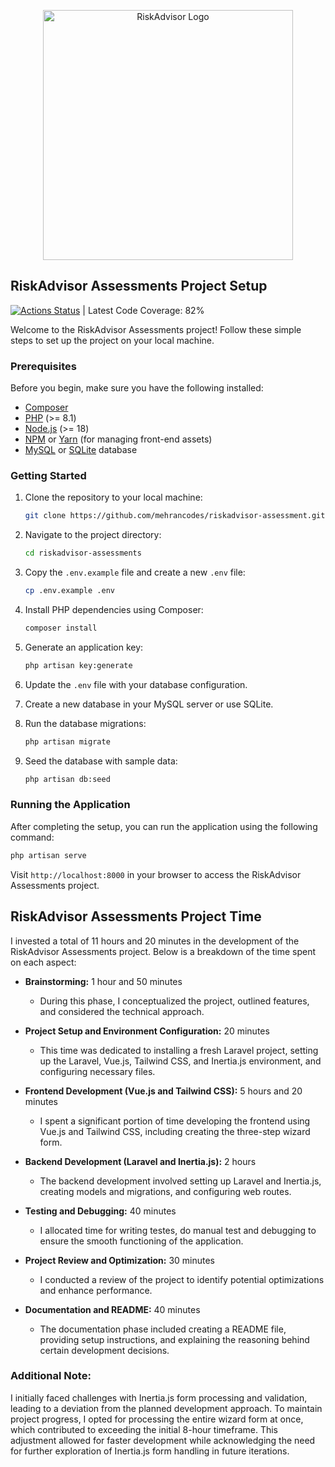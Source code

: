 <p align="center"><a href="https://riskadvisor.insure/" target="_blank"><img src="https://riskadvisor.insure/wp-content/uploads/2022/06/withoutTagline.png" width="400" alt="RiskAdvisor Logo"></a></p>

## RiskAdvisor Assessments Project Setup
[![Actions Status](https://github.com/mehrancodes/riskadvisor-assessment/actions/workflows/tests.yml/badge.svg?event=pull_request)](https://github.com/mehrancodes/riskadvisor-assessment/actions) | Latest Code Coverage: 82%

Welcome to the RiskAdvisor Assessments project! Follow these simple steps to set up the project on your local machine.

### Prerequisites

Before you begin, make sure you have the following installed:

- [Composer](https://getcomposer.org/)
- [PHP](https://www.php.net/) (>= 8.1)
- [Node.js](https://nodejs.org/) (>= 18)
- [NPM](https://www.npmjs.com/) or [Yarn](https://yarnpkg.com/) (for managing front-end assets)
- [MySQL](https://www.mysql.com/) or [SQLite](https://www.sqlite.org/) database

### Getting Started

1. Clone the repository to your local machine:

   ```bash
   git clone https://github.com/mehrancodes/riskadvisor-assessment.git
   ```

2. Navigate to the project directory:

   ```bash
   cd riskadvisor-assessments
   ```

3. Copy the `.env.example` file and create a new `.env` file:

   ```bash
   cp .env.example .env
   ```

4. Install PHP dependencies using Composer:

   ```bash
   composer install
   ```

5. Generate an application key:

   ```bash
   php artisan key:generate
   ```

6. Update the `.env` file with your database configuration.

7. Create a new database in your MySQL server or use SQLite.

8. Run the database migrations:

   ```bash
   php artisan migrate
   ```

9. Seed the database with sample data:

   ```bash
   php artisan db:seed
   ```

### Running the Application

After completing the setup, you can run the application using the following command:

```bash
php artisan serve
```

Visit `http://localhost:8000` in your browser to access the RiskAdvisor Assessments project.


## RiskAdvisor Assessments Project Time

I invested a total of 11 hours and 20 minutes in the development of the RiskAdvisor Assessments project. Below is a breakdown of the time spent on each aspect:

- **Brainstorming:** 1 hour and 50 minutes
    - During this phase, I conceptualized the project, outlined features, and considered the technical approach.

- **Project Setup and Environment Configuration:** 20 minutes
    - This time was dedicated to installing a fresh Laravel project, setting up the Laravel, Vue.js, Tailwind CSS, and Inertia.js environment, and configuring necessary files.

- **Frontend Development (Vue.js and Tailwind CSS):** 5 hours and 20 minutes
    - I spent a significant portion of time developing the frontend using Vue.js and Tailwind CSS, including creating the three-step wizard form.

- **Backend Development (Laravel and Inertia.js):** 2 hours
    - The backend development involved setting up Laravel and Inertia.js, creating models and migrations, and configuring web routes.

- **Testing and Debugging:** 40 minutes
    - I allocated time for writing testes, do manual test and debugging to ensure the smooth functioning of the application.

- **Project Review and Optimization:** 30 minutes
    - I conducted a review of the project to identify potential optimizations and enhance performance.

- **Documentation and README:** 40 minutes
    - The documentation phase included creating a README file, providing setup instructions, and explaining the reasoning behind certain development decisions.

### Additional Note:
I initially faced challenges with Inertia.js form processing and validation, leading to a deviation from the planned development approach. To maintain project progress, I opted for processing the entire wizard form at once, which contributed to exceeding the initial 8-hour timeframe. This adjustment allowed for faster development while acknowledging the need for further exploration of Inertia.js form handling in future iterations.
